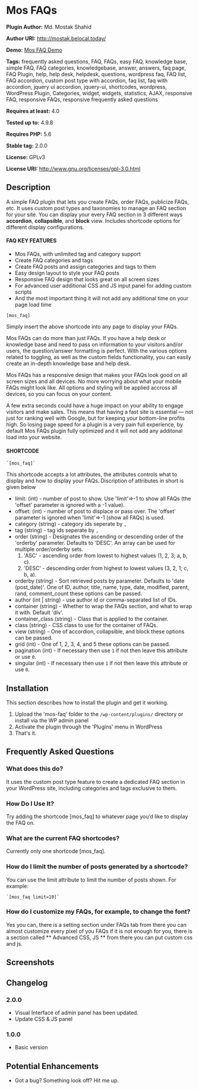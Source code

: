 # Mos FAQs #
**Plugin Author:** Md. Mostak Shahid

**Author URI:** http://mostak.belocal.today/

**Demo:** [Mos FAQ Demo](http://mostak.belocal.today/plugins/mos-faq/)

**Tags:** frequently asked questions, FAQ, FAQs, easy FAQ, knowledge base, simple FAQ, FAQ categories, knowledgebase, answer, answers, faq page, FAQ Plugin, help, help desk, helpdesk, questions, wordpress faq, FAQ list, FAQ accordion, custom post type with accordion, faq list, faq with accordion, jquery ui accordion, jquery-ui, shortcodes, wordpress, WordPress Plugin, Categories, widget, widgets, statistics, AJAX, responsive FAQ, responsive FAQs, responsive frequently asked questions

**Requires at least:** 4.0

**Tested up to:** 4.9.8

**Requires PHP:** 5.6

**Stable tag:** 2.0.0

**License:** GPLv3

**License URI:** http://www.gnu.org/licenses/gpl-3.0.html


## Description ##
A simple FAQ plugin that lets you create FAQs, order FAQs, publicize FAQs, etc. It uses custom post types and taxonomies to manage an FAQ section for your site. You can display your every FAQ section in 3 different ways **accordion**, **collapsible**, and **block** view. Includes shortcode options for different display configurations.

#### FAQ KEY FEATURES ####

* Mos FAQs, with unlimited tag and category support
* Create FAQ categories and tags
* Create FAQ posts and assign categories and tags to them
* Easy design layout to style your FAQ posts
* Responsive FAQ design that looks great on all screen sizes
* For advanced user additional CSS and JS input panel for adding custom scripts
* And the most important thing it will not add any additional time on your page load time

`[mos_faq]`

Simply insert the above shortcode into any page to display your FAQs.

Mos FAQs can do more than just FAQs. If you have a help desk or knowledge base and need to pass on information to your visitors and/or users, the question/answer formatting is perfect. With the various options related to toggling, as well as the custom fields functionality, you can easily create an in-depth knowledge base and help desk.

Mos FAQs has a responsive design that makes your FAQs look good on all screen sizes and all devices. No more worrying about what your mobile FAQs might look like. All options and styling will be applied accross all devices, so you can focus on your content.

A few extra seconds could have a huge impact on your ability to engage visitors and make sales. This means that having a fast site is essential — not just for ranking well with Google, but for keeping your bottom-line profits high. So losing page speed for a plugin is a very pain full experience, by default Mos FAQs plugin fully optimized and it will not add any additonal load into your website.

#### SHORTCODE ####

	`[mos_faq]`

This shortcode accepts a lot attributes, the attributes controls what to display and how to display your FAQs. Discription of attributes in short is given below

* limit: (int) - number of post to show. Use 'limit'=>-1 to show all FAQs (the 'offset' parameter is ignored with a -1 value).
* offset: (int) - number of post to displace or pass over. The 'offset' parameter is ignored when 'limit'=>-1 (show all FAQs) is used.
* category (string) - category ids seperate by `,`
* tag (string) - tag ids seperate by `,`
* order (string) - Designates the ascending or descending order of the 'orderby' parameter. Defaults to 'DESC'. An array can be used for multiple order/orderby sets.
	1. 'ASC' - ascending order from lowest to highest values (1, 2, 3; a, b, c).
	2. 'DESC' - descending order from highest to lowest values (3, 2, 1; c, b, a).
* orderby (string) - Sort retrieved posts by parameter. Defaults to 'date (post_date)'. One of ID, author, title, name, type, date, modified, parent, rand, comment_count these options can be passed.
* author (int | string) - use author id or comma-separated list of IDs.
* container (string) - Whether to wrap the FAQs section, and what to wrap it with. Default 'div'.
* container_class (string) - Class that is applied to the container.
* class (string) - CSS class to use for the container of FAQs.
* view (string) - One of accordion, collapsible, and block these options can be passed.
* grid (int) - One of 1, 2, 3, 4, and 5 these options can be passed.
* pagination (int) - If necessary then use `1` if not then leave this attribute or use `0`.
* singular (int) - If necessary then use `1` if not then leave this attribute or use `0`.



## Installation ##

This section describes how to install the plugin and get it working.

1. Upload the 'mos-faq' folder to the `/wp-content/plugins/` directory or install via the WP admin panel
2. Activate the plugin through the 'Plugins' menu in WordPress
3. That's it.

## Frequently Asked Questions ##

### What does this do? ###

It uses the custom post type feature to create a dedicated FAQ section in your WordPress site, including categories and tags exclusive to them.

### How Do I Use It? ###

Try adding the shortcode [mos_faq] to whatever page you’d like to display the FAQ on.

### What are the current FAQ shortcodes? ###

Currently only one shortcode [mos_faq].

### How do I limit the number of posts generated by a shortcode? ###

You can use the limit attribute to limit the number of posts shown. For example:

	`[mos_faq limit=10]`

### How do I customize my FAQs, for example, to change the font? ###

Yes you can, there is a setting section under FAQs tab from there you can almost customize every pixel of you FAQs if it is not enough for you, there is a section called ** Advanced CSS, JS ** from there you can put custom css and js.

## Screenshots ##

## Changelog ##

### 2.0.0 ###
* Visual Interface of admin panel has been updated.
* Update CSS & JS panel

### 1.0.0 ###
* Basic version

## Potential Enhancements ##
* Got a bug? Something look off? Hit me up.

